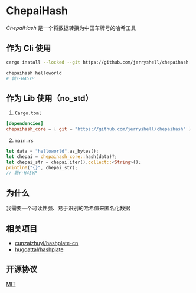 # ChepaiHash

_ChepaiHash_ 是一个将数据转换为中国车牌号的哈希工具

## 作为 Cli 使用

```bash
cargo install --locked --git https://github.com/jerryshell/chepaihash
```

```bash
chepaihash helloworld
# 赣Y·H45YP
```

## 作为 Lib 使用（no_std）

1. `Cargo.toml`

```toml
[dependencies]
chepaihash_core = { git = "https://github.com/jerryshell/chepaihash" }
```

2. `main.rs`

```rust
let data = "helloworld".as_bytes();
let chepai = chepaihash_core::hash(data)?;
let chepai_str = chepai.iter().collect::<String>();
println!("{}", chepai_str);
// 赣Y·H45YP
```

## 为什么

我需要一个可读性强、易于识别的哈希值来匿名化数据

## 相关项目

- [cunzaizhuyi/hashplate-cn](https://github.com/cunzaizhuyi/hashplate-cn)
- [hugoattal/hashplate](https://github.com/hugoattal/hashplate)

## 开源协议

[MIT](LICENSE)
